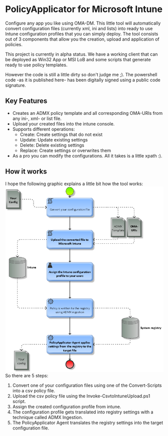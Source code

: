 # PolicyApplicator for Microsoft Intune
Configure any app you like using OMA-DM. This little tool will automatically convert configuration files (currently xml, ini and lists) into ready to use Intune configuration profiles that you can simply deploy. The tool consists out of 3 components that allow you the creation, upload and application of policies.

This project is currently in alpha status. We have a working client that can be deployed as Win32 App or MSI LoB and some scripts that generate ready to use policy templates.

However the code is still a little dirty so don't judge me ;). The powershell code -as it is published here- has been digitally signed using a public code signature.
## Key Features
* Creates an ADMX policy template and all corresponding OMA-URIs from any ini-, xml- or list file.
* Upload your created files into the intune console.
* Supports different operations:
  * Create: Create settings that do not exist
  * Update: Update existing settings
  * Delete: Delete existing settings
  * Replace: Create settings or overwrites them
* As a pro you can modify the configurations. All it takes is a little xpath :).

## How it works
I hope the following graphic explains a little bit how the tool works:
![How it works](/Documentation/howitworks.png)
So there are 5 steps:
1. Convert one of your configuration files using one of the Convert-Scripts into a csv policy file.
2. Upload the csv policy file using the Invoke-CsvtoIntuneUpload.ps1 script.
3. Assign the created configuration profile from intune.
4. The configuration profile gets translated into registry settings with a technique called ADMX Ingestion.
5. The PolicyApplicator Agent translates the registry settings into the target configuration file.
